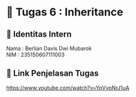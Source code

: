# 📁 Tugas 6 : Inheritance

## 👤 Identitas Intern
Nama : Berlian Davis Dwi Mubarok             
NIM  : 235150607111003

## 🔗 Link Penjelasan Tugas

https://www.youtube.com/watch?v=YpVvpNrJ1uA
